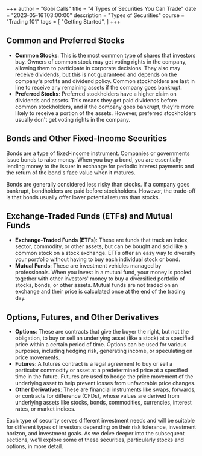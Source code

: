 +++
author = "Gobi Calls"
title = "4 Types of Securities You Can Trade"
date = "2023-05-16T03:00:00"
description = "Types of Securities"
course = "Trading 101"
tags = [
    "Getting Started",
]
+++

## Common and Preferred Stocks

- **Common Stocks**: This is the most common type of shares that investors buy. Owners of common stock may get voting rights in the company, allowing them to participate in corporate decisions. They also may receive dividends, but this is not guaranteed and depends on the company's profits and dividend policy. Common stockholders are last in line to receive any remaining assets if the company goes bankrupt.
- **Preferred Stocks**: Preferred stockholders have a higher claim on dividends and assets. This means they get paid dividends before common stockholders, and if the company goes bankrupt, they're more likely to receive a portion of the assets. However, preferred stockholders usually don't get voting rights in the company.

## Bonds and Other Fixed-Income Securities
Bonds are a type of fixed-income instrument. Companies or governments issue bonds to raise money. When you buy a bond, you are essentially lending money to the issuer in exchange for periodic interest payments and the return of the bond's face value when it matures.

Bonds are generally considered less risky than stocks. If a company goes bankrupt, bondholders are paid before stockholders. However, the trade-off is that bonds usually offer lower potential returns than stocks.

## Exchange-Traded Funds (ETFs) and Mutual Funds 
- **Exchange-Traded Funds (ETFs)**: These are funds that track an index, sector, commodity, or other assets, but can be bought and sold like a common stock on a stock exchange. ETFs offer an easy way to diversify your portfolio without having to buy each individual stock or bond.
- **Mutual Funds**: These are investment vehicles managed by professionals. When you invest in a mutual fund, your money is pooled together with other investors' money to buy a diversified portfolio of stocks, bonds, or other assets. Mutual funds are not traded on an exchange and their price is calculated once at the end of the trading day.

## Options, Futures, and Other Derivatives 
- **Options**: These are contracts that give the buyer the right, but not the obligation, to buy or sell an underlying asset (like a stock) at a specified price within a certain period of time. Options can be used for various purposes, including hedging risk, generating income, or speculating on price movements.
- **Futures**: A futures contract is a legal agreement to buy or sell a particular commodity or asset at a predetermined price at a specified time in the future. Futures are used to hedge the price movement of the underlying asset to help prevent losses from unfavorable price changes.
- **Other Derivatives**: These are financial instruments like swaps, forwards, or contracts for difference (CFDs), whose values are derived from underlying assets like stocks, bonds, commodities, currencies, interest rates, or market indices.

Each type of security serves different investment needs and will be suitable for different types of investors depending on their risk tolerance, investment horizon, and investment goals. As we delve deeper into the subsequent sections, we'll explore some of these securities, particularly stocks and options, in more detail.
